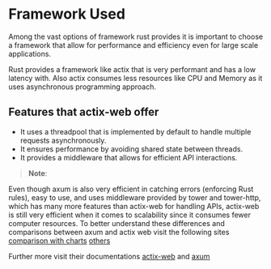 # Framework Used

Among the vast options of framework rust provides it is important to choose a framework that allow for performance and efficiency even for large scale applications.

Rust provides a framework like actix that is very performant and has a low latency with. Also actix consumes less resources like CPU and Memory as it uses asynchronous programming approach.
## Features that actix-web offer

-  It uses a threadpool that is implemented by default to handle multiple requests asynchronously.
-  It ensures performance by avoiding shared state between threads.
-  It provides a middleware that allows for efficient API interactions.
> **Note**: 

Even though axum is also very efficient in catching errors (enforcing Rust rules), easy to use, and uses middleware provided by tower and tower-http, which has many more features than actix-web for handling APIs, actix-web is still very efficient when it comes to scalability since it consumes fewer computer resources.
To better understand these differences and comparisons between axum and actix web visit the following sites [comparison with charts](https://medium.com/deno-the-complete-reference/rust-actix-vs-axum-hello-world-performance-e10a1c1419e0)
[others](https://aarambhdevhub.medium.com/actix-vs-axum-a-deep-dive-into-rusts-premier-web-frameworks-737f3de52fe5)

Further more visit their documentations [actix-web](https://docs.rs/actix-web/latest/actix_web/) and [axum](https://docs.rs/axum/latest/axum/)

